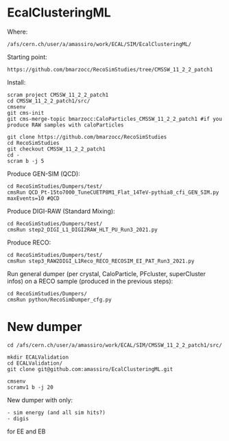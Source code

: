 # EcalClusteringML

Where:

    /afs/cern.ch/user/a/amassiro/work/ECAL/SIM/EcalClusteringML/
    
Starting point:

    https://github.com/bmarzocc/RecoSimStudies/tree/CMSSW_11_2_2_patch1

    
Install:

    scram project CMSSW_11_2_2_patch1
    cd CMSSW_11_2_2_patch1/src/
    cmsenv
    git cms-init
    git cms-merge-topic bmarzocc:CaloParticles_CMSSW_11_2_2_patch1 #if you produce RAW samples with caloParticles
    
    git clone https://github.com/bmarzocc/RecoSimStudies
    cd RecoSimStudies
    git checkout CMSSW_11_2_2_patch1
    cd -
    scram b -j 5
    
    
Produce GEN-SIM (QCD):

    cd RecoSimStudies/Dumpers/test/
    cmsRun QCD_Pt-15to7000_TuneCUETP8M1_Flat_14TeV-pythia8_cfi_GEN_SIM.py maxEvents=10 #QCD
    
Produce DIGI-RAW (Standard Mixing):

    cd RecoSimStudies/Dumpers/test/
    cmsRun step2_DIGI_L1_DIGI2RAW_HLT_PU_Run3_2021.py

Produce RECO:

    cd RecoSimStudies/Dumpers/test/
    cmsRun step3_RAW2DIGI_L1Reco_RECO_RECOSIM_EI_PAT_Run3_2021.py

Run general dumper (per crystal, CaloParticle, PFcluster, superCluster infos) on a RECO sample (produced in the previous steps):

    cd RecoSimStudies/Dumpers/
    cmsRun python/RecoSimDumper_cfg.py
    
    
New dumper
====
    
    cd /afs/cern.ch/user/a/amassiro/work/ECAL/SIM/CMSSW_11_2_2_patch1/src/
    
    mkdir ECALValidation
    cd ECALValidation/
    git clone git@github.com:amassiro/EcalClusteringML.git
    
    cmsenv
    scramv1 b -j 20
    
    
New dumper with only:

    - sim energy (and all sim hits?)
    - digis

for EE and EB
    
    
    
    
    
    
    
    
